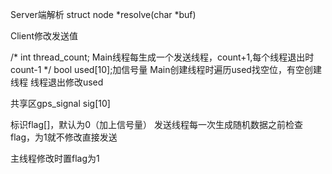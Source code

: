 

Server端解析
struct node *resolve(char *buf)


Client修改发送值

/*
int thread_count;
Main线程每生成一个发送线程，count+1,每个线程退出时count-1
*/
bool used[10];加信号量
Main创建线程时遍历used找空位，有空创建线程
线程退出修改used

共享区gps_signal sig[10]

标识flag[]，默认为0（加上信号量）
发送线程每一次生成随机数据之前检查flag，为1就不修改直接发送

主线程修改时置flag为1